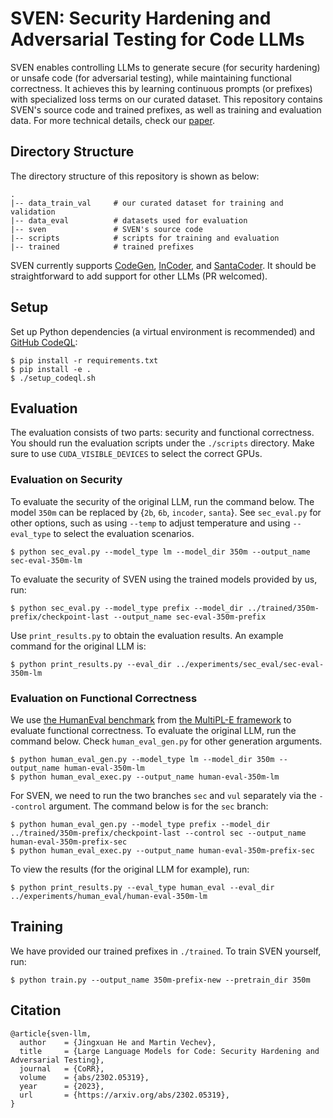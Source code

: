 # SVEN: Security Hardening and Adversarial Testing for Code LLMs
SVEN enables controlling LLMs to generate secure (for security hardening) or unsafe code (for adversarial testing), while maintaining functional correctness. It achieves this by learning continuous prompts (or prefixes) with specialized loss terms on our curated dataset. This repository contains SVEN's source code and trained prefixes, as well as training and evaluation data. For more technical details, check our [paper](https://arxiv.org/abs/2302.05319).

## Directory Structure
The directory structure of this repository is shown as below:
```
.
|-- data_train_val     # our curated dataset for training and validation
|-- data_eval          # datasets used for evaluation
|-- sven               # SVEN's source code
|-- scripts            # scripts for training and evaluation
|-- trained            # trained prefixes
```

SVEN currently supports [CodeGen](https://arxiv.org/abs/2203.13474), [InCoder](https://arxiv.org/abs/2204.05999), and [SantaCoder](https://arxiv.org/abs/2301.03988). It should be straightforward to add support for other LLMs (PR welcomed).

## Setup
Set up Python dependencies (a virtual environment is recommended) and [GitHub CodeQL](https://github.com/github/codeql):
```console
$ pip install -r requirements.txt
$ pip install -e .
$ ./setup_codeql.sh
```

## Evaluation
The evaluation consists of two parts: security and functional correctness. You should run the evaluation scripts under the `./scripts` directory. Make sure to use `CUDA_VISIBLE_DEVICES` to select the correct GPUs.

### Evaluation on Security
To evaluate the security of the original LLM, run the command below. The model `350m` can be replaced by {`2b`, `6b`, `incoder`, `santa`}. See `sec_eval.py` for other options, such as using `--temp` to adjust temperature and using `--eval_type` to select the evaluation scenarios.
```console
$ python sec_eval.py --model_type lm --model_dir 350m --output_name sec-eval-350m-lm
```

To evaluate the security of SVEN using the trained models provided by us, run:
```console
$ python sec_eval.py --model_type prefix --model_dir ../trained/350m-prefix/checkpoint-last --output_name sec-eval-350m-prefix
```

Use `print_results.py` to obtain the evaluation results. An example command for the original LLM is:
```console
$ python print_results.py --eval_dir ../experiments/sec_eval/sec-eval-350m-lm
```

### Evaluation on Functional Correctness
We use [the HumanEval benchmark](https://github.com/openai/human-eval) from [the MultiPL-E framework](https://github.com/nuprl/MultiPL-E/tree/dbcfa139a66cf5e46de798fa5e0854a7f417a046) to evaluate functional correctness. To evaluate the original LLM, run the command below. Check `human_eval_gen.py` for other generation arguments.
```console
$ python human_eval_gen.py --model_type lm --model_dir 350m --output_name human-eval-350m-lm
$ python human_eval_exec.py --output_name human-eval-350m-lm
```

For SVEN, we need to run the two branches `sec` and `vul` separately via the `--control` argument. The command below is for the `sec` branch:
```console
$ python human_eval_gen.py --model_type prefix --model_dir ../trained/350m-prefix/checkpoint-last --control sec --output_name human-eval-350m-prefix-sec
$ python human_eval_exec.py --output_name human-eval-350m-prefix-sec
```

To view the results (for the original LLM for example), run:
```console
$ python print_results.py --eval_type human_eval --eval_dir ../experiments/human_eval/human-eval-350m-lm
```

## Training
We have provided our trained prefixes in `./trained`. To train SVEN yourself, run:
```console
$ python train.py --output_name 350m-prefix-new --pretrain_dir 350m
```

## Citation
```
@article{sven-llm,
  author    = {Jingxuan He and Martin Vechev},
  title     = {Large Language Models for Code: Security Hardening and Adversarial Testing},
  journal   = {CoRR},
  volume    = {abs/2302.05319},
  year      = {2023},
  url       = {https://arxiv.org/abs/2302.05319},
}
```
